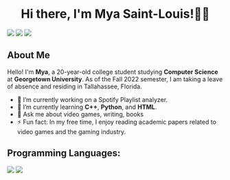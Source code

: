 <h1 align="center">Hi there, I'm Mya Saint-Louis!👩🏾</h1>

<p><a href="https://www.linkedin.com/in/mya-s-557ab4200?lipi=urn%3Ali%3Apage%3Ad_flagship3_profile_view_base_contact_details%3BRg9zgdJUQwOHNAZ2b8zkew%3D%3D"><img src="https://img.shields.io/badge/LinkedIn-blue?style=flat-square&logo=linkedin&labelColor=blue"></a>
<a href="mailto:mya.sailouis@gmail.com"><img src="https://img.shields.io/badge/Gmail-D14836?style=flat-square&logo=gmail&logoColor=white"></a>
<img src="https://img.shields.io/badge/Pronouns-she%2Fher-blueviolet?style=flat-square&logo">
</p>

## About Me

Hello! I'm **Mya**, a 20-year-old college student studying **Computer Science** at **Georgetown University**. As of the Fall 2022 semester, I am taking a leave of absence and residing in Tallahassee, Florida. 

- 🔭 I’m currently working on a Spotify Playlist analyzer. 
- 🌱 I’m currently learning **C++**, **Python**, and **HTML**.
- 💬 Ask me about video games, writing, books
- ⚡ Fun fact: In my free time, I enjoy reading academic papers related to video games and the gaming industry.

## Programming Languages: 
<p><img src= "https://img.shields.io/badge/-C++-00599C?logo=c%2B%2B&style=for-the-badge">
<img src= "https://img.shields.io/badge/python-3670A0?logo=python&logoColor=ffdd54&style=for-the-badge">
</p>

